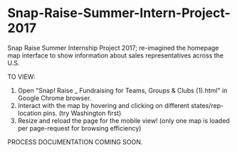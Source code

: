 # Snap-Raise-Summer-Intern-Project-2017
Snap Raise Summer Internship Project 2017; re-imagined the homepage map interface to show information about sales representatives across the U.S.

TO VIEW:

1. Open "Snap! Raise _ Fundraising for Teams, Groups & Clubs (1).html" in Google Chrome browser.
2. Interact with the map by hovering and clicking on different states/rep-location pins. (try Washington first)
3. Resize and reload the page for the mobile view! (only one map is loaded per page-request for browsing efficiency)

PROCESS DOCUMENTATION COMING SOON.
